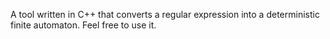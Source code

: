 A tool written in C++ that converts a regular expression into a deterministic finite automaton. Feel free to use it.
